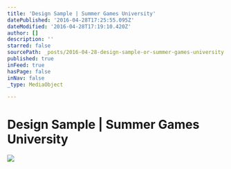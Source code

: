 ```yaml
---
title: 'Design Sample | Summer Games University'
datePublished: '2016-04-28T17:25:55.095Z'
dateModified: '2016-04-28T17:19:10.420Z'
author: []
description: ''
starred: false
sourcePath: _posts/2016-04-28-design-sample-or-summer-games-university.md
published: true
inFeed: true
hasPage: false
inNav: false
_type: MediaObject

---
```

# Design Sample | Summer Games University
![](https://the-grid-user-content.s3-us-west-2.amazonaws.com/100be6b0-3964-4b11-bc02-666f3d2a7010.jpg)